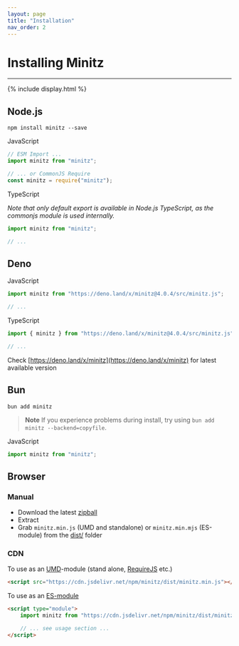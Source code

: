 ```yaml
---
layout: page
title: "Installation"
nav_order: 2
---
```


# Installing Minitz

---

{% include display.html %}

## Node.js


```npm install minitz --save```

JavaScript

```javascript
// ESM Import ...
import minitz from "minitz";

// ... or CommonJS Require
const minitz = require("minitz");
```

TypeScript

*Note that only default export is available in Node.js TypeScript, as the commonjs module is used internally.*

```typescript
import minitz from "minitz";

// ...
```


## Deno


JavaScript

```javascript
import minitz from "https://deno.land/x/minitz@4.0.4/src/minitz.js";

// ...
```

TypeScript

```typescript
import { minitz } from "https://deno.land/x/minitz@4.0.4/src/minitz.js";

// ...
```

Check [https://deno.land/x/minitz](https://deno.land/x/minitz) for latest available version


## Bun


```bun add minitz```

> **Note** If you experience problems during install, try using `bun add minitz --backend=copyfile`.

JavaScript

```javascript
import minitz from "minitz";
```


## Browser 


### Manual

*   Download the latest [zipball](https://github.com/Hexagon/minitz/archive/refs/heads/main.zip)
*   Extract
*   Grab ```minitz.min.js``` (UMD and standalone) or ```minitz.min.mjs``` (ES-module) from the [dist/](/dist) folder


### CDN


To use as an [UMD](https://github.com/umdjs/umd)-module (stand alone, [RequireJS](https://requirejs.org/) etc.)

```html
<script src="https://cdn.jsdelivr.net/npm/minitz/dist/minitz.min.js"></script>
```

To use as an [ES-module](https://developer.mozilla.org/en-US/docs/Web/JavaScript/Guide/Modules)

```html
<script type="module">
	import minitz from "https://cdn.jsdelivr.net/npm/minitz/dist/minitz.min.mjs";

	// ... see usage section ...
</script>
```